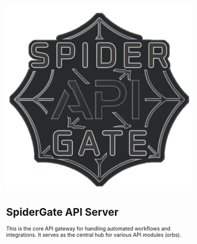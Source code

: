 ![SpiderGate Logo](./assets/logo.png)

# SpiderGate API Server

This is the core API gateway for handling automated workflows and integrations. It serves as the central hub for various API modules (orbs).
